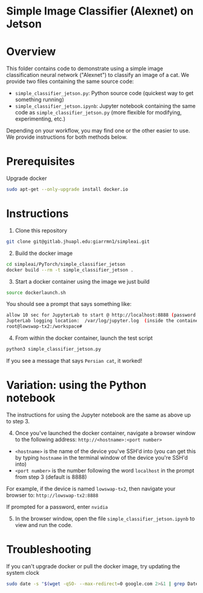 # Simple Image Classifier (Alexnet) on Jetson

# Overview
This folder contains code to demonstrate using a simple image classification neural network ("Alexnet") to classify an image of a cat.
We provide two files containing the same source code:
- `simple_classifier_jetson.py`: Python source code (quickest way to get something running)
- `simple_classifier_jetson.ipynb`: Jupyter notebook containing the same code as `simple_classifier_jetson.py` (more flexible for modifying, experimenting, etc.)

Depending on your workflow, you may find one or the other easier to use. We provide instructions for both methods below.

# Prerequisites 
Upgrade docker
```bash
sudo apt-get --only-upgrade install docker.io
```

# Instructions
1. Clone this repository
```bash
git clone git@gitlab.jhuapl.edu:giarrmn1/simpleai.git
```

2. Build the docker image
```bash
cd simpleai/PyTorch/simple_classifier_jetson
docker build --rm -t simple_classifier_jetson .
```
3. Start a docker container using the image we just build
```bash
source dockerlaunch.sh
```

You should see a prompt that says something like:
```bash
allow 10 sec for JupyterLab to start @ http://localhost:8888 (password nvidia)
JupterLab logging location:  /var/log/jupyter.log  (inside the container)
root@lowswap-tx2:/workspace# 
```

4. From within the docker container, launch the test script
```bash
python3 simple_classifier_jetson.py
```

If you see a message that says `Persian cat`, it worked!

# Variation: using the Python notebook
The instructions for using the Jupyter notebook are the same as above up to step 3. 

4. Once you've launched the docker container, navigate a browser window to the following address:
`http://<hostname>:<port number>`

- `<hostname>` is the name of the device you've SSH'd into (you can get this by typing `hostname` in the terminal window of the device you're SSH'd into)
- `<port number>` is the number following the word `localhost` in the prompt from step 3 (default <port number> is 8888)

For example, if the device is named `lowswap-tx2`, then navigate your browser to:
`http://lowswap-tx2:8888`

If prompted for a password, enter `nvidia`

5. In the browser window, open the file `simple_classifier_jetson.ipynb` to view and run the code.


# Troubleshooting
If you can't upgrade docker or pull the docker image, try updating the system clock
```bash
sudo date -s "$(wget -qSO- --max-redirect=0 google.com 2>&1 | grep Date: | cut -d' ' -f5-8)Z"
```